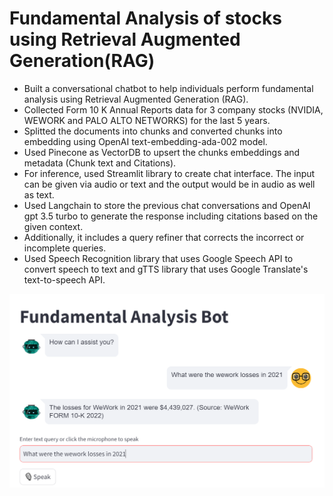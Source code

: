 # Fundamental Analysis of stocks using Retrieval Augmented Generation(RAG)

- Built a conversational chatbot to help individuals perform fundamental analysis using Retrieval Augmented Generation (RAG).
- Collected  Form 10 K Annual Reports data for 3  company stocks (NVIDIA, WEWORK and PALO ALTO NETWORKS) for the last 5 years.
- Splitted the documents into chunks and converted chunks into embedding using OpenAI text-embedding-ada-002 model.
- Used Pinecone as VectorDB to upsert the chunks embeddings and metadata (Chunk text and Citations). 
- For inference, used Streamlit library to create chat interface. The input can be given via audio or text and the output would be in audio as well as text.
- Used Langchain to store the previous chat conversations and OpenAI gpt 3.5 turbo to generate the response including citations based on the given context.
- Additionally, it includes a query refiner that corrects the  incorrect or incomplete queries.
- Used Speech Recognition library that uses Google Speech API to convert speech to text and gTTS library that uses Google Translate's text-to-speech API.



![Alt text](chatbot.png)